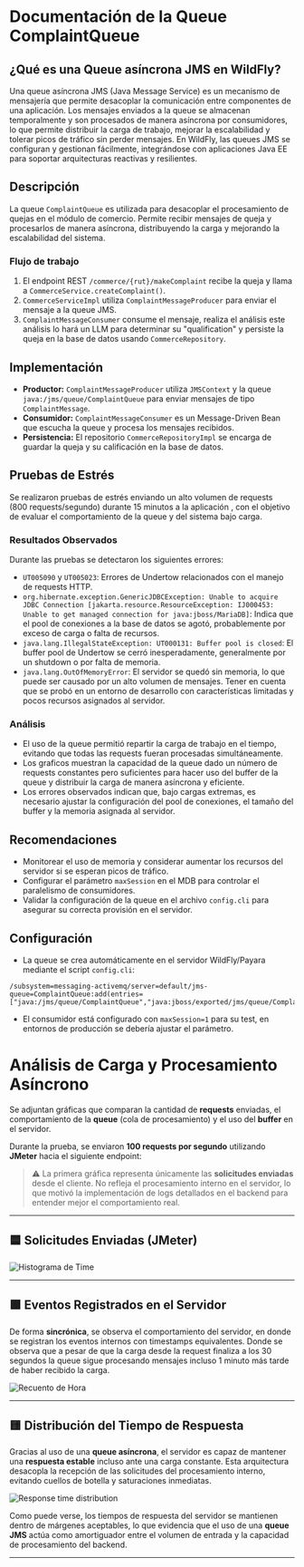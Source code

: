 # Documentación de la Queue ComplaintQueue

## ¿Qué es una Queue asíncrona JMS en WildFly?
Una queue asíncrona JMS (Java Message Service) es un mecanismo de mensajería que permite desacoplar la comunicación entre componentes de una aplicación. Los mensajes enviados a la queue se almacenan temporalmente y son procesados de manera asíncrona por consumidores, lo que permite distribuir la carga de trabajo, mejorar la escalabilidad y tolerar picos de tráfico sin perder mensajes. En WildFly, las queues JMS se configuran y gestionan fácilmente, integrándose con aplicaciones Java EE para soportar arquitecturas reactivas y resilientes.

## Descripción
La queue `ComplaintQueue` es utilizada para desacoplar el procesamiento de quejas en el módulo de comercio. Permite recibir mensajes de queja y procesarlos de manera asíncrona, distribuyendo la carga y mejorando la escalabilidad del sistema.

### Flujo de trabajo
1. El endpoint REST `/commerce/{rut}/makeComplaint` recibe la queja y llama a `CommerceService.createComplaint()`.
2. `CommerceServiceImpl` utiliza `ComplaintMessageProducer` para enviar el mensaje a la queue JMS.
3. `ComplaintMessageConsumer` consume el mensaje, realiza el análisis este análisis lo hará un LLM para determinar su "qualification" y persiste la queja en la base de datos usando `CommerceRepository`.

## Implementación
- **Productor:** `ComplaintMessageProducer` utiliza `JMSContext` y la queue `java:/jms/queue/ComplaintQueue` para enviar mensajes de tipo `ComplaintMessage`.
- **Consumidor:** `ComplaintMessageConsumer` es un Message-Driven Bean que escucha la queue y procesa los mensajes recibidos.
- **Persistencia:** El repositorio `CommerceRepositoryImpl` se encarga de guardar la queja y su calificación en la base de datos.

## Pruebas de Estrés
Se realizaron pruebas de estrés enviando un alto volumen de requests (800 requests/segundo) durante  15 minutos a la aplicación , con el objetivo de evaluar el comportamiento de la queue y del sistema bajo carga.

### Resultados Observados
Durante las pruebas se detectaron los siguientes errores:

- `UT005090` y `UT005023`: Errores de Undertow relacionados con el manejo de requests HTTP.  
- `org.hibernate.exception.GenericJDBCException: Unable to acquire JDBC Connection [jakarta.resource.ResourceException: IJ000453: Unable to get managed connection for java:jboss/MariaDB]`: Indica que el pool de conexiones a la base de datos se agotó, probablemente por exceso de carga o falta de recursos.
- `java.lang.IllegalStateException: UT000131: Buffer pool is closed`: El buffer pool de Undertow se cerró inesperadamente, generalmente por un shutdown o por falta de memoria.
- `java.lang.OutOfMemoryError`: El servidor se quedó sin memoria, lo que puede ser causado por un alto volumen de mensajes. Tener en cuenta que se probó en un entorno de desarrollo con características limitadas y pocos recursos asignados al servidor.

### Análisis
- El uso de la queue permitió repartir la carga de trabajo en el tiempo, evitando que todas las requests fueran procesadas simultáneamente.
- Los graficos muestran la capacidad de la queue dado un número de requests constantes pero suficientes para hacer uso del buffer de la queue y distribuir la carga de manera asíncrona y eficiente.
- Los errores observados indican que, bajo cargas extremas, es necesario ajustar la configuración del pool de conexiones, el tamaño del buffer y la memoria asignada al servidor.

## Recomendaciones
- Monitorear el uso de memoria y considerar aumentar los recursos del servidor si se esperan picos de tráfico.
- Configurar el parámetro `maxSession` en el MDB para controlar el paralelismo de consumidores.
- Validar la configuración de la queue en el archivo `config.cli` para asegurar su correcta provisión en el servidor.

## Configuración
- La queue se crea automáticamente en el servidor WildFly/Payara mediante el script `config.cli`:

```
/subsystem=messaging-activemq/server=default/jms-queue=ComplaintQueue:add(entries=["java:/jms/queue/ComplaintQueue","java:jboss/exported/jms/queue/ComplaintQueue"])
```

- El consumidor está configurado con `maxSession=1` para su test, en entornos de producción se debería ajustar el parámetro.


# Análisis de Carga y Procesamiento Asíncrono

Se adjuntan gráficas que comparan la cantidad de **requests** enviadas, el comportamiento de la **queue** (cola de procesamiento) y el uso del **buffer** en el servidor.

Durante la prueba, se enviaron **100 requests por segundo** utilizando **JMeter** hacia el siguiente endpoint:


> ⚠️ La primera gráfica representa únicamente las **solicitudes enviadas** desde el cliente. No refleja el procesamiento interno en el servidor, lo que motivó la implementación de logs detallados en el backend para entender mejor el comportamiento real.

---

## 🟦 Solicitudes Enviadas (JMeter)

![Histograma de Time](https://github.com/user-attachments/assets/fb3b745d-f943-40cf-b46c-b49299de8628)

---

## 🟩 Eventos Registrados en el Servidor

De forma **sincrónica**, se observa el comportamiento del servidor, en donde se registran los eventos internos con timestamps equivalentes. Donde se observa que a pesar de que la carga desde la request finaliza a los 30 segundos la queue sigue procesando mensajes incluso 1 minuto más tarde de haber recibido la carga.

![Recuento de Hora](https://github.com/user-attachments/assets/c89fd400-8a71-4cc7-9207-b2c681e355ca)

---

## 🟨 Distribución del Tiempo de Respuesta

Gracias al uso de una **queue asíncrona**, el servidor es capaz de mantener una **respuesta estable** incluso ante una carga constante. Esta arquitectura desacopla la recepción de las solicitudes del procesamiento interno, evitando cuellos de botella y saturaciones inmediatas.

![Response time distribution](https://github.com/user-attachments/assets/fe67662e-31cc-4f4b-9f0e-dfc1bb60fff7)

Como puede verse, los tiempos de respuesta del servidor se mantienen dentro de márgenes aceptables, lo que evidencia que el uso de una **queue JMS** actúa como amortiguador entre el volumen de entrada y la capacidad de procesamiento del backend.


---

